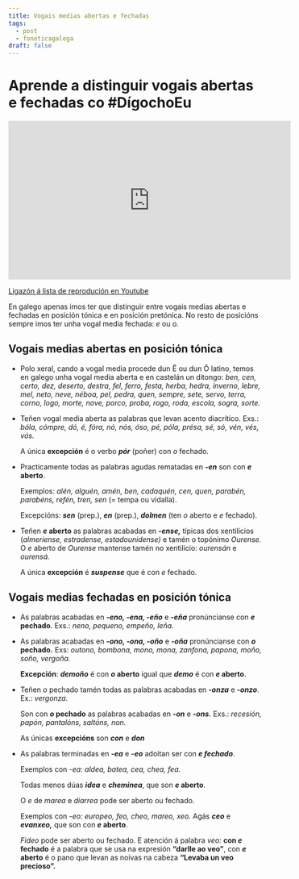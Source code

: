 ```yaml
---
title: Vogais medias abertas e fechadas
tags:
  - post
  - fonéticagalega
draft: false
---
```

# Aprende a distinguir vogais abertas e fechadas co #DígochoEu

<iframe width="560" height="315" src="https://www.youtube.com/embed/videoseries?list=PLPJdEqiyl2dDQCP7S74R5yHZvI017RTQ_" title="YouTube video player" frameborder="0" allow="accelerometer; autoplay; clipboard-write; encrypted-media; gyroscope; picture-in-picture" allowfullscreen></iframe>

[Ligazón á lista de reprodución en Youtube](https://www.youtube.com/playlist?list=PLPJdEqiyl2dDQCP7S74R5yHZvI017RTQ_)

En galego apenas imos ter que distinguir entre vogais medias abertas e fechadas en posición tónica e en posición pretónica. No resto de posicións sempre imos ter unha vogal media fechada: *e* ou *o.*

## Vogais medias abertas en posición tónica

* Polo xeral, cando a vogal media procede dun Ĕ ou dun Ŏ latino, temos en galego unha vogal media aberta e en castelán un ditongo: *ben, cen, certo, dez, deserto, destra, fel, ferro, festa, herba, hedra, inverno, lebre, mel, neto, neve, néboa, pel, pedra, quen, sempre, sete, servo, terra, corno, logo, morte, nove, porco, proba, rogo, roda, escola, sogra, sorte.*
* Teñen vogal media aberta as palabras que levan acento diacrítico. Exs.: *bóla, cómpre, dó, é, fóra, nó, nós, óso, pé, póla, présa, sé, só, vén, vés, vós.*

  A única **excepción** é o verbo ***pór*** (poñer) con *o* fechado.
* Practicamente todas as palabras agudas rematadas en ***\-en*** son con ***e* aberto**. 

  Exemplos: *alén, alguén, amén, ben, cadaquén, cen, quen, parabén, parabéns, refén, tren, sen* (= tempa ou vidalla).

  Excepcións: ***sen*** (prep.), ***en*** (prep.), ***dolmen*** (ten *o* aberto e *e* fechado).
* Teñen ***e* aberto** as palabras acabadas en ***\-ense,*** típicas dos xentilicios (*almeriense, estradense, estadounidense)* e tamén o topónimo *Ourense.* O *e* aberto de *Ourense* mantense tamén no xentilicio: *ourensán* e *ourensá.*

  A única **excepción** é ***suspense*** que é con *e* fechado.

## Vogais medias fechadas en posición tónica

* As palabras acabadas en **\-*eno, -ena, -eño*** e **\-*eña*** pronúncianse con ***e* pechado**. Exs.: *neno, pequeno, empeño, leña.*
* As palabras acabadas en **\-*ono, -ona, -oño*** e ***\-oña*** pronúncianse con ***o* pechado.** Exs: *outono, bombona, mono, mona, zanfona, papona, moño, soño, vergoña.*

  **Excepción**: ***demoño*** é con ***o* aberto** igual que ***demo*** é con ***e* aberto**.
* Teñen *o* pechado tamén todas as palabras acabadas en ***\-onza*** e ***\-onzo***. Ex.: *vergonza.*

  Son con ***o* pechado** as palabras acabadas en ***\-on*** e **\-*ons.*** Exs.: *recesión, papón, pantalóns, saltóns, non.*

  As únicas **excepcións** son ***con*** e ***don***
* As palabras terminadas en ***\-ea*** e ***\-eo*** adoitan ser con ***e fechado***. 

  Exemplos con *\-ea: aldea, batea, cea, chea, fea.* 

  Todas menos dúas ***idea*** e ***cheminea***, que son ***e* aberto**. 

  O *e* de *marea* e *diarrea* pode ser aberto ou fechado.

  Exemplos con *\-eo: europeo, feo, cheo, mareo, xeo.* Agás ***ceo*** e ***evanxeo,*** que son con ***e* aberto**. 

  *Fideo* pode ser aberto ou fechado. E atención á palabra *veo:* **con *e* fechado** é a palabra que se usa na expresión **“darlle ao veo”**, con ***e* aberto** é o pano que levan as noivas na cabeza **“Levaba un veo precioso”.**